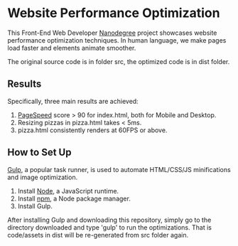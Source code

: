 Website Performance Optimization
===============================

This Front-End Web Developer [Nanodegree](https://www.udacity.com/course/front-end-web-developer-nanodegree--nd001) project showcases website performance optimization techniques. In human language, we make pages load faster and elements animate smoother.

The original source code is in folder src, the optimized code is in dist folder.

## Results

Specifically, three main results are achieved:

1. [PageSpeed](https://developers.google.com/speed/pagespeed/insights/) score > 90 for index.html, both for Mobile and Desktop.
2. Resizing pizzas in pizza.html takes < 5ms.
3. pizza.html consistently renders at 60FPS or above.

## How to Set Up
[Gulp](http://gulpjs.com/), a popular task runner, is used to automate HTML/CSS/JS minifications and image optimization.

1. Install [Node](https://nodejs.org), a JavaScript runtime.
2. Install [npm](https://www.npmjs.com/), a Node package manager.
3. Install Gulp.

After installing Gulp and downloading this repository, simply go to the directory downloaded and type 'gulp' to run the optimizations. That is code/assets in dist will be re-generated from src folder again.